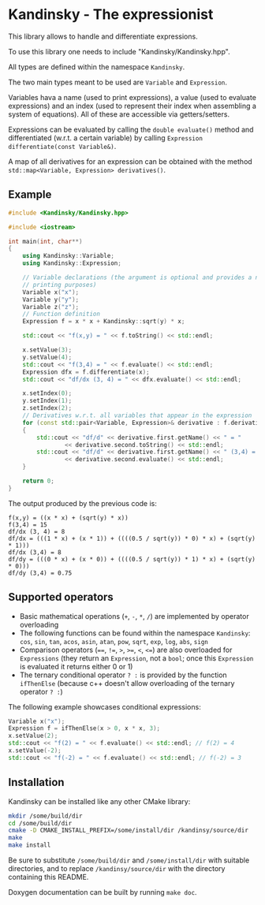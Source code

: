 # Kandinsky - The expressionist

This library allows to handle and differentiate expressions.

To use this library one needs to include "Kandinsky/Kandinsky.hpp".

All types are defined within the namespace `Kandinsky`.

The two main types meant to be used are `Variable` and `Expression`.

Variables hava a name (used to print expressions), a value (used to evaluate expressions) and an index (used to represent their index when assembling a system of equations).
All of these are accessible via getters/setters.

Expressions can be evaluated by calling the `double evaluate()` method and differentiated (w.r.t. a certain variable) by calling `Expression differentiate(const Variable&)`.

A map of all derivatives for an expression can be obtained with the method `std::map<Variable, Expression> derivatives()`.

## Example

```cpp
#include <Kandinsky/Kandinsky.hpp>

#include <iostream>

int main(int, char**)
{
    using Kandinsky::Variable;
    using Kandinsky::Expression;

    // Variable declarations (the argument is optional and provides a name for
    // printing purposes)
    Variable x("x");
    Variable y("y");
    Variable z("z");
    // Function definition
    Expression f = x * x + Kandinsky::sqrt(y) * x;

    std::cout << "f(x,y) = " << f.toString() << std::endl;

    x.setValue(3);
    y.setValue(4);
    std::cout << "f(3,4) = " << f.evaluate() << std::endl;
    Expression dfx = f.differentiate(x);
    std::cout << "df/dx (3, 4) = " << dfx.evaluate() << std::endl;

    x.setIndex(0);
    y.setIndex(1);
    z.setIndex(2);
    // Derivatives w.r.t. all variables that appear in the expression
    for (const std::pair<Variable, Expression>& derivative : f.derivatives())
    {
        std::cout << "df/d" << derivative.first.getName() << " = "
                << derivative.second.toString() << std::endl;
        std::cout << "df/d" << derivative.first.getName() << " (3,4) = "
                << derivative.second.evaluate() << std::endl;
    }

    return 0;
}
```
The output produced by the previous code is:
```
f(x,y) = ((x * x) + (sqrt(y) * x))
f(3,4) = 15
df/dx (3, 4) = 8
df/dx = (((1 * x) + (x * 1)) + ((((0.5 / sqrt(y)) * 0) * x) + (sqrt(y) * 1)))
df/dx (3,4) = 8
df/dy = (((0 * x) + (x * 0)) + ((((0.5 / sqrt(y)) * 1) * x) + (sqrt(y) * 0)))
df/dy (3,4) = 0.75
```

## Supported operators

- Basic mathematical operations (`+`, `-`, `*`, `/`) are implemented by operator overloading
- The following functions can be found within the namespace `Kandinsky`:  
  `cos`, `sin`, `tan`, `acos`, `asin`, `atan`, `pow`, `sqrt`, `exp`, `log`,
  `abs`, `sign`
- Comparison operators (`==`, `!=`, `>`, `>=`, `<`, `<=`) are also overloaded
  for `Expressions` (they return an `Expression`, not a `bool`; once this `Expression` is evaluated it returns either 0 or 1)
- The ternary conditional operator `? :` is provided by the function
  `ifThenElse` (because c++ doesn't allow overloading of the ternary operator
  `? :`)

The following example showcases conditional expressions:
```cpp
Variable x("x");
Expression f = ifThenElse(x > 0, x * x, 3);
x.setValue(2);
std::cout << "f(2) = " << f.evaluate() << std::endl; // f(2) = 4
x.setValue(-2);
std::cout << "f(-2) = " << f.evaluate() << std::endl; // f(-2) = 3
```

## Installation

Kandinsky can be installed like any other CMake library:
```sh
mkdir /some/build/dir
cd /some/build/dir
cmake -D CMAKE_INSTALL_PREFIX=/some/install/dir /kandinsy/source/dir
make
make install
```
Be sure to substitute `/some/build/dir` and `/some/install/dir` with suitable
directories, and to replace `/kandinsy/source/dir` with the directory containing this README.

Doxygen documentation can be built by running `make doc`.
